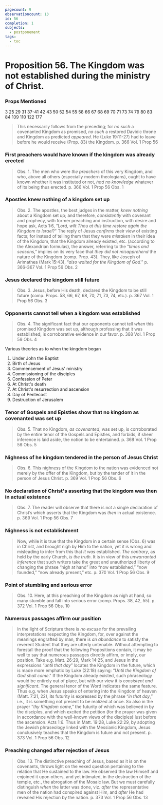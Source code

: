 ```yaml
---
pagecount: 9
observationcount: 13
id: 56
completion: 1
subjects:
  - postponement
tags:
  - toc
---
```

# Proposition 56. The Kingdom was not established during the ministry of Christ.

### Props Mentioned
3 25 29 31 37-41 42 43 50 52 54 55 58 66 67 68 69 70 71 73 74 79 80 83 84 109 110 122 177

>This necessarily follows from the preceding; for *no such* a covenanted Kingdom as promised, *no such* a restored Davidic throne and Kingdom as predicted *appeared*. He (Luke 19:11-27) had to leave before he would receive (Prop. 83) the Kingdom.
>p. 366 Vol. 1 Prop 56
### First preachers would have known if the kingdom was already erected
>Obs. 1. The men who were *the preachers* of this very Kingdom, and who, above all others (especially modern theologians), ought to have known whether it was instituted or not, *had no knowledge* whatever of its being thus erected.
>p. 366 Vol. 1 Prop 56 Obs. 1
### Apostles knew nothing of a kingdom set up
>Obs. 2. The apostles, the best judges in the matter, *knew nothing* about a Kingdom set up; and therefore, *consistently* with covenant and prophecy, with former preaching and instruction, with desire and hope ask, Acts 1:6, “*Lord, wilt Thou at this time restore again the Kingdom to Israel*?” The reply of Jesus *confirms* their view of existing facts; for instead of telling them that they were *mistaken* in their idea of the Kingdom, that the Kingdom already existed, etc. (according to the Alexandrian formulas), the answer, referring to the “*times and seasons*,” implies on its very face that *they did not misapprehend* the nature of the Kingdom (comp. Prop. 43). They, like Joseph of Arimathea (Mark 15:43), “*also waited for the Kingdom of God*.”
>p. 366-367 Vol. 1 Prop 56 Obs. 2
### Jesus declared the kingdom still future
>Obs. 3. Jesus, before His death, declared the Kingdom to be still future (comp. Props. 58, 66, 67, 68, 70, 71, 73, 74, etc.).
>p. 367 Vol. 1 Prop 56 Obs. 3
### Opponents cannot tell when a kingdom was established
>Obs. 4. The significant fact that our opponents cannot tell *when* this promised Kingdom was set up, although professing that it was established, is corroborative evidence in our favor.
>p. 368 Vol. 1 Prop 56 Obs. 4

Various theories as to when the kingdom began
1. Under John the Baptist
2. Birth of Jesus
3. Commencement of Jesus' ministry
4. Commissioning of the disciples
5. Confession of Peter
6. At Christ's death
7. At Christ's resurrection and ascension
8. Day of Pentecost
9. Destruction of Jerusalem
### Tenor of Gospels and Epistles show that no kingdom as covenanted was set up
>Obs. 5. That no Kingdom, *as covenanted*, was set up, is corroborated by the entire tenor of the Gospels and Epistles, and forbids, if sheer inference is laid aside, the notion to be entertained.
>p. 368 Vol. 1 Prop 56 Obs. 5
### Nighness of he kingdom tendered in the person of Jesus Christ
>Obs. 6. This nighness of the Kingdom to the nation was evidenced not merely by the offer of the Kingdom, but by the tender of it in the person of Jesus Christ.
>p. 369 Vol. 1 Prop 56 Obs. 6
### No declaration of Christ's asserting that the kingdom was then in actual existence
>Obs. 7. The reader will observe that there is not a single declaration of Christ’s which asserts that the Kingdom was *then* in actual existence.
>p. 369 Vol. 1 Prop 56 Obs. 7
### Nighness is not establishment
>Now, while it is true that the Kingdom in a certain sense (Obs. 6) was in Christ, and brought nigh by Him to the nation, yet it is wrong and misleading to infer from this that *it was* established. *The contrary*, as held by the early Church, *is the truth*. It is in view of this *unwarranted inference* that such writers take the great and unauthorized liberty of changing the phrase “nigh at hand” into “now established,” “now founded,” “now already present,” etc.
>p. 370 Vol. 1 Prop 56 Obs. 9
### Point of stumbling and serious error
>Obs. 10. Here, at this preaching of the Kingdom as nigh at hand, so many stumble and fall into serious error (comp. Props. 38, 42, 55).
>p. 372 Vol. 1 Prop 56 Obs. 10
### Numerous passages affirm our position
>In the light of Scripture there is *no excuse* for the prevailing interpretations respecting the Kingdom, for, over against the meanings engrafted by man, there is *an abundance* to satisfy the reverent Student that they are utterly untenable. Without attempting to forestall the proof that the following Propositions contain, it may be well to say that numerous passages directly affirm, or imply, our position. Take e.g. Matt. 26:29, Mark 14:25, and Jesus in the expressions “*until that day*” locates the Kingdom in the future, which is made more emphatic by Luke (22:18) saying: “*Until the Kingdom of God shall come*." If the Kingdom already existed, such phraseology would be entirely out of place, but with our view it is *consistent and significant*. The general tenor of the Word indicates the same feature. Thus e.g. when Jesus speaks of entering into the Kingdom of heaven (Matt. 7:21, 22), its futurity is expressed by the phrase “*in that day*,” i.e., it is something not present to be realized at once. So also in the prayer “*thy Kingdom come*,” the futurity of which was believed in by the disciples, and which excited the petition (for the prayer was given in accordance with the well-known views of the disciples) lust before the ascension. Acts 1:6. Thus in Matt. 19:28, Luke 22:29, by adopting the Jewish phraseology linked with the Messianic Kingdom, Jesus conclusively teaches that the Kingdom is future and not present.
>p. 373 Vol. 1 Prop 56 Obs. 12
### Preaching changed after rejection of Jesus
>Obs. 13. The distinctive preaching of Jesus, based as it is on the covenants, throws light on the vexed question pertaining to the relation that He sustained to the law. He observed the law Himself and enjoined it upon others, and yet intimated, in the destruction of the temple, etc., the abrogation of the Mosaic law. But we must carefully distinguish *when* the latter was done, viz. *after* the representative men of the nation had conspired against Him, and *after* He had revealed His rejection by the nation.
>p. 373 Vol. 1 Prop 56 Obs. 13





